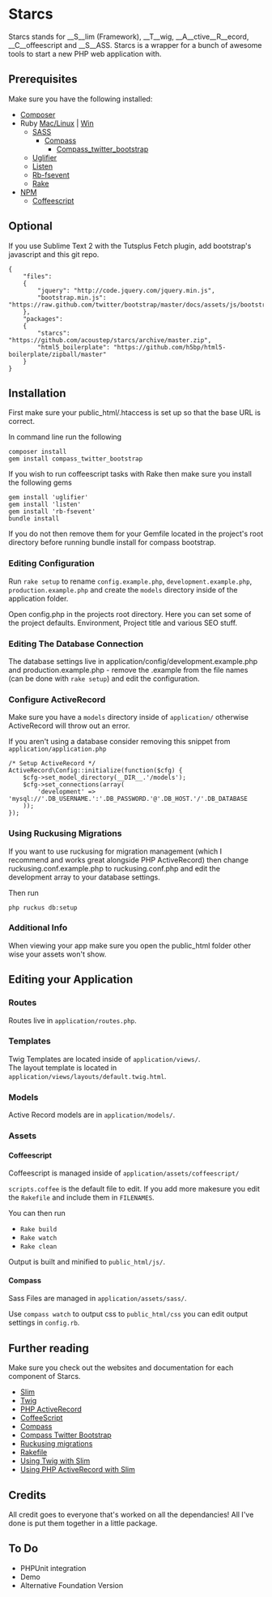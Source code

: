 # Starcs

Starcs stands for __S__lim (Framework), __T__wig, __A__ctive__R__ecord, __C__offeescript and __S__ASS.  Starcs is a wrapper for a bunch of awesome tools to start a new PHP web application with.

## Prerequisites

Make sure you have the following installed:

* [Composer](http://getcomposer.org/)
* Ruby [Mac/Linux](https://rvm.io/) | [Win](http://rubyinstaller.org/)
	* [SASS](http://rubygems.org/gems/sass)
		* [Compass](https://rubygems.org/gems/compass)
			* [Compass_twitter_bootstrap](https://rubygems.org/gems/compass_twitter_bootstrap)
	* [Uglifier](https://github.com/lautis/uglifier)
	* [Listen](https://rubygems.org/gems/listen)
	* [Rb-fsevent](https://rubygems.org/gems/rb-fsevent)
	* [Rake](https://rubygems.org/gems/rake)
* [NPM](https://npmjs.org/)
	* [Coffeescript](https://npmjs.org/package/coffee-script)
	
## Optional

If you use Sublime Text 2 with the Tutsplus Fetch plugin, add bootstrap's javascript and this git repo.

```
{
	"files":
	{
		"jquery": "http://code.jquery.com/jquery.min.js",
		"bootstrap.min.js": "https://raw.github.com/twitter/bootstrap/master/docs/assets/js/bootstrap.min.js"
	},
	"packages":
	{
		"starcs": "https://github.com/acoustep/starcs/archive/master.zip",
		"html5_boilerplate": "https://github.com/h5bp/html5-boilerplate/zipball/master"
	}
}
```
## Installation

First make sure your public_html/.htaccess is set up so that the base URL is correct.

In command line run the following

```
composer install 
gem install compass_twitter_bootstrap
```
If you wish to run coffeescript tasks with Rake then make sure you install the following gems

```
gem install 'uglifier'
gem install 'listen'
gem install 'rb-fsevent'
bundle install
```
If you do not then remove them for your Gemfile located in the project's root directory before running bundle install for compass bootstrap.

### Editing Configuration
Run ```rake setup``` to rename ```config.example.php```, ```development.example.php```, ```production.example.php``` and create the ```models``` directory inside of the application folder.

Open config.php in the projects root directory.  Here you can set some of the project defaults.  Environment, Project title and various SEO stuff.

### Editing The Database Connection
The database settings live in application/config/development.example.php and production.example.php - remove the .example from the file names (can be done with ```rake setup```) and edit the configuration.

### Configure ActiveRecord
Make sure you have a ```models``` directory inside of ```application/``` otherwise ActiveRecord will throw out an error.

If you aren't using a database consider removing this snippet from ```application/application.php```

```
/* Setup ActiveRecord */
ActiveRecord\Config::initialize(function($cfg) {
    $cfg->set_model_directory(__DIR__.'/models');
    $cfg->set_connections(array(
        'development' => 'mysql://'.DB_USERNAME.':'.DB_PASSWORD.'@'.DB_HOST.'/'.DB_DATABASE
    ));
});
```

### Using Ruckusing Migrations 
If you want to use ruckusing for migration management (which I recommend and works great alongside PHP ActiveRecord) then change ruckusing.conf.example.php to ruckusing.conf.php and edit the development array to your database settings.

Then run
```
php ruckus db:setup
```

### Additional Info

When viewing your app make sure you open the public_html folder other wise your assets won't show.

## Editing your Application

### Routes
Routes live in ```application/routes.php```.

### Templates
Twig Templates are located inside of ```application/views/```.  
The layout template is located in ```application/views/layouts/default.twig.html```.

### Models
Active Record models are in ```application/models/```.

### Assets

#### Coffeescript 
Coffeescript is managed inside of ```application/assets/coffeescript/```

```scripts.coffee``` is the default file to edit.  If you add more makesure you edit the ```Rakefile``` and include them in ```FILENAMES```.

You can then run

* ```Rake build```
* ```Rake watch```
* ```Rake clean```

Output is built and minified to ```public_html/js/```.

#### Compass
Sass Files are managed in ```application/assets/sass/```.

Use ```compass watch``` to output css to ```public_html/css``` you can edit output settings in ```config.rb```.

## Further reading
Make sure you check out the websites and documentation for each component of Starcs.

* [Slim](http://www.slimframework.com/)
* [Twig](http://twig.sensiolabs.org/)
* [PHP ActiveRecord](http://www.phpactiverecord.org/)
* [CoffeeScript](http://coffeescript.org/)
* [Compass](http://compass-style.org/)
* [Compass Twitter Bootstrap](https://github.com/vwall/compass-twitter-bootstrap)
* [Ruckusing migrations](https://github.com/ruckus/ruckusing-migrations)
* [Rakefile](https://gist.github.com/andrewberls/3118851)
* [Using Twig with Slim](http://silentworks.co.uk/blog/development/using-twig-with-slim-framework.html)
* [Using PHP ActiveRecord with Slim](http://silentworks.co.uk/blog/development/using-phpactiverecord-with-slim-framework.html)

## Credits

All credit goes to everyone that's worked on all the dependancies! All I've done is put them together in a little package.

## To Do
* PHPUnit integration
* Demo
* Alternative Foundation Version